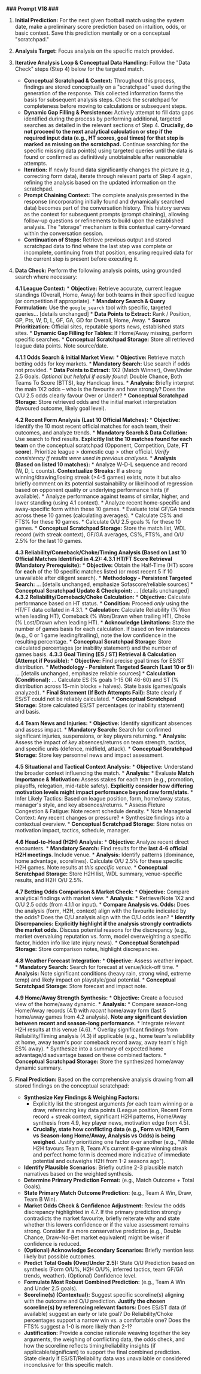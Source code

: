 **### Prompt V18 ###**

1.  **Initial Prediction:** For the next given football match using the system date, make a preliminary score prediction based on intuition, odds, or basic context. Save this prediction mentally or on a conceptual "scratchpad."
2.  **Analysis Target:** Focus analysis on the specific match provided.
3.  **Iterative Analysis Loop & Conceptual Data Handling:**
    Follow the "Data Check" steps (Step 4) below for the targeted match.
    *   **Conceptual Scratchpad & Context:** Throughout this process, findings are stored conceptually on a "scratchpad" used during the generation of the response. This collected information forms the basis for subsequent analysis steps. Check the scratchpad for completeness before moving to calculations or subsequent steps.
    *   **Dynamic Gap Filling & Persistence:** Actively attempt to fill data gaps identified during the process by performing additional, targeted searches as detailed in the relevant sections of Step 4. **Crucially, do not proceed to the next analytical calculation or step if the required input data (e.g., HT scores, goal times) for that step is marked as missing on the scratchpad.** Continue searching for the specific missing data point(s) using targeted queries until the data is found or confirmed as definitively unobtainable after reasonable attempts.
    *   **Iteration:** If newly found data significantly changes the picture (e.g., correcting form data), iterate through relevant parts of Step 4 again, refining the analysis based on the updated information on the scratchpad.
    *   **Prompt Chaining Context:** The complete analysis presented in the response (incorporating initially found and dynamically searched data) becomes part of the conversation history. This history serves as the context for subsequent prompts (prompt chaining), allowing follow-up questions or refinements to build upon the established analysis. The "storage" mechanism is this contextual carry-forward within the conversation session.
    *   **Continuation of Steps:** Retrieve previous output and stored scratchpad data to find where the last step was complete or incomplete, continuing from that position, ensuring required data for the current step is present before executing it.
4.  **Data Check:** Perform the following analysis points, using grounded search where necessary:

    **4.1 League Context:**
        *   **Objective:** Retrieve accurate, current league standings (Overall, Home, Away) for both teams in their specified league (or competition if appropriate).
        *   **Mandatory Search & Query Formulation:** Use the `google_search` tool with specific, targeted queries... [details unchanged]
        *   **Data Points to Extract:** Rank / Position, GP, Pts, W, D, L, GF, GA, GD for Overall, Home, Away.
        *   **Source Prioritization:** Official sites, reputable sports news, established stats sites.
        *   **Dynamic Gap Filling for Tables:** If Home/Away missing, perform specific searches.
        *   **Conceptual Scratchpad Storage:** Store all retrieved league data points. Note source/date.

    **4.1.1 Odds Search & Initial Market View:**
        *   **Objective:** Retrieve match betting odds for key markets.
        *   **Mandatory Search:** Use search if odds not provided.
        *   **Data Points to Extract:** 1X2 (Match Winner), Over/Under 2.5 Goals. *Optional but helpful if easily found:* Double Chance, Both Teams To Score (BTTS), key Handicap lines.
        *   **Analysis:** Briefly interpret the main 1X2 odds – who is the favourite and how strongly? Does the O/U 2.5 odds clearly favour Over or Under?
        *   **Conceptual Scratchpad Storage:** Store retrieved odds and the initial market interpretation (favoured outcome, likely goal level).

    **4.2 Recent Form Analysis (Last 10 Official Matches):**
        *   **Objective:** Identify the 10 most recent official matches for each team, their outcomes, and analyze trends.
        *   **Mandatory Search & Data Collation:** Use search to find results. **Explicitly list the 10 matches found for each team** on the conceptual scratchpad (Opponent, Competition, Date, **FT score**). Prioritize league > domestic cup > other official. *Verify consistency if results were used in previous analyses.*
        *   **Analysis (Based on listed 10 matches):**
            *   Analyze W-D-L sequence and record (W, D, L counts). **Contextualize Streaks:** If a strong winning/drawing/losing streak (>4-5 games) exists, note it but also briefly comment on its potential sustainability or likelihood of regression based on opponent quality or underlying performance hints (if available).
            *   Analyze performance against teams of similar, higher, and lower standing (using 4.1 context).
            *   Analyze recent home-specific and away-specific form within these 10 games.
            *   Evaluate total GF/GA trends across these 10 games (calculating averages).
            *   Calculate CS% and FTS% for these 10 games.
            *   Calculate O/U 2.5 goals % for these 10 games.
        *   **Conceptual Scratchpad Storage:** Store the match list, WDL record (with streak context), GF/GA averages, CS%, FTS%, and O/U 2.5% for the last 10 games.

    **4.3 Reliability/Comeback/Choke/Timing Analysis (Based on Last 10 Official Matches Identified in 4.2):**
        **4.3.1 HT/FT Score Retrieval (Mandatory Prerequisite):**
            *   **Objective:** Obtain the Half-Time (HT) score for **each** of the 10 specific matches listed (or most recent 5 if 10 unavailable after diligent search).
            *   **Methodology - Persistent Targeted Search:** ... [details unchanged, emphasize Sofascore/reliable sources]
            *   **Conceptual Scratchpad Update & Checkpoint:** ... [details unchanged]
        **4.3.2 Reliability/Comeback/Choke Calculation:**
            *   **Objective:** Calculate performance based on HT status.
            *   **Condition:** Proceed *only* using the HT/FT data collated in 4.3.1.
            *   **Calculation:** Calculate Reliability (% Won when leading HT), Comeback (% Won/Drawn when trailing HT), Choke (% Lost/Drawn when leading HT).
            *   **Acknowledge Limitations:** State the number of games basis for each calculation. If based on few instances (e.g., 0 or 1 game leading/trailing), note the low confidence in the resulting percentage.
            *   **Conceptual Scratchpad Storage:** Store calculated percentages (or inability statement) and the number of games basis.
        **4.3.3 Goal Timing (ES / ST) Retrieval & Calculation (Attempt if Possible):**
            *   **Objective:** Find precise goal times for ES/ST distribution.
            *   **Methodology - Persistent Targeted Search (Last 10 or 5):** ... [details unchanged, emphasize reliable sources]
            *   **Calculation (Conditional):** ... Calculate ES (% goals 1-15 OR 46-60) and ST (% distribution across 15-min blocks + halves). State basis (games/goals analyzed).
            *   **Final Statement (If Both Attempts Fail):** State clearly if ES/ST could not be reliably calculated.
            *   **Conceptual Scratchpad Storage:** Store calculated ES/ST percentages (or inability statement) and basis.

    **4.4 Team News and Injuries:**
        *   **Objective:** Identify significant absences and assess impact.
        *   **Mandatory Search:** Search for confirmed significant injuries, suspensions, or key players returning.
        *   **Analysis:** Assess the impact of *key* absences/returns on team strength, tactics, and specific units (defence, midfield, attack).
        *   **Conceptual Scratchpad Storage:** Store key personnel news and impact assessment.

    **4.5 Situational and Tactical Context Analysis:**
        *   **Objective:** Understand the broader context influencing the match.
        *   **Analysis:**
            *   Evaluate **Match Importance & Motivation:** Assess stakes for each team (e.g., promotion, playoffs, relegation, mid-table safety). **Explicitly consider how differing motivation levels might impact performance beyond raw form/stats.**
            *   Infer Likely Tactics: Based on league position, form, home/away status, manager's style, and key absences/returns.
            *   Assess Fixture Congestion & Fatigue: Note recent schedule density.
            *   Note Managerial Context: Any recent changes or pressure?
            *   Synthesize findings into a contextual overview.
        *   **Conceptual Scratchpad Storage:** Store notes on motivation impact, tactics, schedule, manager.

    **4.6 Head-to-Head (H2H) Analysis:**
        *   **Objective:** Analyze recent direct encounters.
        *   **Mandatory Search:** Find results for the **last 4-6 official H2H meetings**. Include venue.
        *   **Analysis:** Identify patterns (dominance, home advantage, scorelines). Calculate O/U 2.5% for these specific H2H games. Note results at *this specific venue*.
        *   **Conceptual Scratchpad Storage:** Store H2H list, WDL summary, venue-specific results, and H2H O/U 2.5%.

    **4.7 Betting Odds Comparison & Market Check:**
        *   **Objective:** Compare analytical findings with market view.
        *   **Analysis:**
            *   Retrieve/Note 1X2 and O/U 2.5 odds (from 4.1.1 or input).
            *   **Compare Analysis vs. Odds:** Does the analysis (form, H2H, context) align with the favourite indicated by the odds? Does the O/U analysis align with the O/U odds lean?
            *   **Identify Discrepancies:** **Explicitly highlight if the analysis strongly contradicts the market odds.** Discuss potential reasons for the discrepancy (e.g., market overvaluing reputation vs. form, model overweighting a specific factor, hidden info like late injury news).
        *   **Conceptual Scratchpad Storage:** Store comparison notes, highlight discrepancies.

    **4.8 Weather Forecast Integration:**
        *   **Objective:** Assess weather impact.
        *   **Mandatory Search:** Search for forecast at venue/kick-off time.
        *   **Analysis:** Note significant conditions (heavy rain, strong wind, extreme temp) and likely impact on playstyle/goal potential.
        *   **Conceptual Scratchpad Storage:** Store forecast and impact note.

    **4.9 Home/Away Strength Synthesis:**
        *   **Objective:** Create a focused view of the home/away dynamic.
        *   **Analysis:**
            *   Compare season-long Home/Away records (4.1) with *recent* home/away form (last 5 home/away games from 4.2 analysis). **Note any significant deviation between recent and season-long performance.**
            *   Integrate relevant H2H results at this venue (4.6).
            *   Overlay significant findings from Reliability/Timing analysis (4.3) if applicable (e.g., home team's reliability at home, away team's poor comeback record away, away team's high ES% away).
            *   Synthesize into a summary of expected home advantage/disadvantage based on these combined factors.
        *   **Conceptual Scratchpad Storage:** Store the synthesized home/away dynamic summary.

5.  **Final Prediction:** Based on the comprehensive analysis drawing from **all** stored findings on the conceptual scratchpad:
    *   **Synthesize Key Findings & Weighing Factors:**
        *   Explicitly list the strongest arguments *for* each team winning or a draw, referencing key data points (League position, Recent Form record + streak context, significant H2H patterns, Home/Away synthesis from 4.9, key player news, motivation edge from 4.5).
        *   **Crucially, state how conflicting data (e.g., Form vs H2H, Form vs Season-long Home/Away, Analysis vs Odds) is being weighed.** Justify prioritizing one factor over another (e.g., "While H2H favours Team B, Team A's current 8-game winning streak and perfect home form is deemed more indicative of immediate potential and outweighs H2H from 1-2 seasons ago").
    *   **Identify Plausible Scenarios:** Briefly outline 2-3 plausible match narratives based on the weighted synthesis.
    *   **Determine Primary Prediction Format:** (e.g., Match Outcome + Total Goals).
    *   **State Primary Match Outcome Prediction:** (e.g., Team A Win, Draw, Team B Win).
    *   **Market Odds Check & Confidence Adjustment:** Review the odds discrepancy highlighted in 4.7. If the primary prediction strongly contradicts the market favourite, briefly reiterate why and state whether this lowers confidence or if the value assessment remains strong. Consider if a more conservative prediction (e.g., Double Chance, Draw-No-Bet market equivalent) might be wiser if confidence is reduced.
    *   **(Optional) Acknowledge Secondary Scenarios:** Briefly mention less likely but possible outcomes.
    *   **Predict Total Goals (Over/Under 2.5):** State O/U Prediction based on synthesis (Form O/U%, H2H O/U%, inferred tactics, team GF/GA trends, weather). (Optional) Confidence level.
    *   **Formulate Most Robust Combined Prediction:** (e.g., Team A Win and Under 2.5 goals).
    *   **Scoreline(s) (Contextual):** Suggest specific scoreline(s) aligning with the outcome and O/U prediction. **Justify the chosen scoreline(s) by referencing relevant factors:** Does ES/ST data (if available) suggest an early or late goal? Do Reliability/Choke percentages support a narrow win vs. a comfortable one? Does the FTS% suggest a 1-0 is more likely than 2-1?
    *   **Justification:** Provide a concise rationale weaving together the key arguments, the weighing of conflicting data, the odds check, and how the scoreline reflects timing/reliability insights (if applicable/significant) to support the final combined prediction. State clearly if ES/ST/Reliability data was unavailable or considered inconclusive for this specific match.
